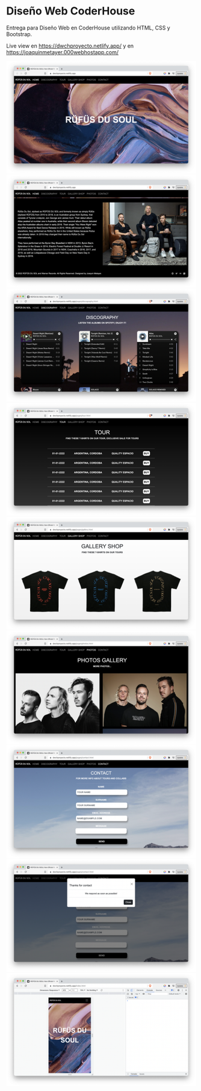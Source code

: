 # Diseño Web CoderHouse

Entrega para Diseño Web en CoderHouse utilizando HTML, CSS y Bootstrap.

Live view en https://dwchproyecto.netlify.app/ y en https://joaquinmetayer.000webhostapp.com/

<img src="./images/imgreadme/01.png">

<img src="./images/imgreadme/02.png">

<img src="./images/imgreadme/03.png">

<img src="./images/imgreadme/04.png">

<img src="./images/imgreadme/05.png">

<img src="./images/imgreadme/06.png">

<img src="./images/imgreadme/07.png">

<img src="./images/imgreadme/08.png">

<img src="./images/imgreadme/09.png">